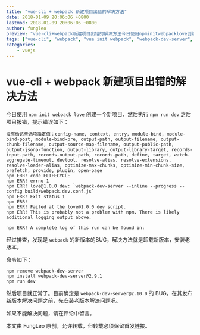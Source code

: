 ```yaml
---
title: "vue-cli + webpack 新建项目出错的解决方法"
date: 2018-01-09 20:06:06 +0800
lastmod: 2018-01-09 20:06:06 +0800
author: fungleo
preview: "vue-cli+webpack新建项目出错的解决方法今日使用npminitwebpacklove创建一个新项目，然后执行npmrundev之后项目报错，提示错误如下：没有给这些选项指定值：config-name,context,entry,module-bind,module-bind-post,module-bind-pre,output-path"
tags: ["vue-cli", "webpack", "vue init webpack", "webpack-dev-server", "vue 错误解决"]
categories:
    - vuejs
---
```


# vue-cli + webpack 新建项目出错的解决方法

今日使用 `npm init webpack love` 创建一个新项目，然后执行 `npm run dev` 之后项目报错，提示错误如下：

```#
没有给这些选项指定值：config-name, context, entry, module-bind, module-bind-post, module-bind-pre, output-path, output-filename, output-chunk-filename, output-source-map-filename, output-public-path, output-jsonp-function, output-library, output-library-target, records-input-path, records-output-path, records-path, define, target, watch-aggregate-timeout, devtool, resolve-alias, resolve-extensions, resolve-loader-alias, optimize-max-chunks, optimize-min-chunk-size, prefetch, provide, plugin, open-page
npm ERR! code ELIFECYCLE
npm ERR! errno 1
npm ERR! love@1.0.0 dev: `webpack-dev-server --inline --progress --config build/webpack.dev.conf.js`
npm ERR! Exit status 1
npm ERR! 
npm ERR! Failed at the love@1.0.0 dev script.
npm ERR! This is probably not a problem with npm. There is likely additional logging output above.

npm ERR! A complete log of this run can be found in:
```

经过排查，发现是 `webpack` 的新版本的BUG，解决方法就是卸载新版本，安装老版本。

命令如下：

```#
npm remove webpack-dev-server
npm install webpack-dev-server@2.9.1
npm run dev
```

然后项目就正常了。目前确定是 `webpack-dev-server@2.10.0` 的 BUG。在其发布新版本解决问题之前，先安装老版本解决问题吧。

如果不能解决问题，请在评论中留言。

本文由 FungLeo 原创，允许转载，但转载必须保留首发链接。

